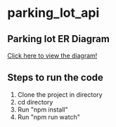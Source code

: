 # parking_lot_api

## Parking lot ER Diagram
[Click here to view the diagram!](https://drive.google.com/file/d/1N3k9qrFF05h5wqftgPTk29S4ldYaSYge/view?usp=sharing)


## Steps to run the code
1. Clone the project in directory
2. cd directory
3. Run "npm install"
4. Run "npm run watch"